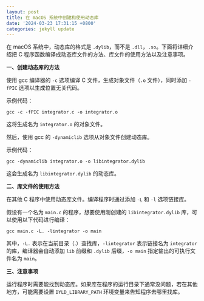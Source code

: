 ```yaml
---
layout: post
title: 在 macOS 系统中创建和使用动态库
date: '2024-03-23 17:31:15 +0800'
categories: jekyll update
---
```


在 macOS 系统中，动态库的格式是 `.dylib`，而不是 `.dll`，`.so`。下面将详细介绍把 C 程序函数编译成动态库文件的方法、库文件的使用方法以及注意事项。

**一、创建动态库的方法**

使用 gcc 编译器的 `-c` 选项编译 C 文件，生成对象文件（`.o` 文件），同时添加 `-fPIC` 选项以生成位置无关代码。

示例代码：

```
gcc -c -fPIC integrator.c -o integrator.o
```
这将生成名为 `integrator.o` 的对象文件。

然后，使用 gcc 的 `-dynamiclib` 选项从对象文件创建动态库。

示例代码：

```
gcc -dynamiclib integrator.o -o libintegrator.dylib
```
这会生成名为 `libintegrator.dylib` 的动态库。

**二、库文件的使用方法**

在其他 C 程序中使用动态库文件。编译程序时通过添加 `-L` 和 `-l` 选项链接库。

假设有一个名为 `main.c` 的程序，想要使用刚创建的 `libintegrator.dylib` 库，可以使用以下代码进行编译：

```
gcc main.c -L. -lintegrator -o main
```
其中，`-L.` 表示在当前目录（.）查找库，`-lintegrator` 表示链接名为 `integrator` 的库，编译器会自动添加 `lib` 前缀和 `.dylib` 后缀，`-o main` 指定输出的可执行文件名为 `main`。

**三、注意事项**

运行程序时需要能找到动态库。如果库在程序的运行目录下通常没问题，若在其他地方，可能需要设置 `DYLD_LIBRARY_PATH` 环境变量来告知程序去哪里找库。